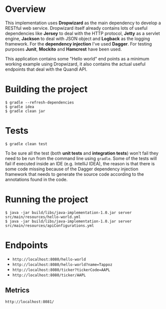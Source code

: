 # Overview

This implementation uses __Dropwizard__ as the main dependency to develop a RESTful web service.
Dropwizard itself already contains lots of useful dependencies like __Jersey__ to deal with the HTTP protocol,
__Jetty__ as a servlet engine, __Jackson__ to deal with JSON object and __Logback__ as the logging framework.
For the __dependency injection__ I've used __Dagger__.
For testing purposes __Junit__, __Mockito__ and __Hamcrest__ have been used.

This application contains some "Hello world" end points as a minimum working example using Dropwizard,
it also contains the actual useful endpoints that deal with the Quandl API.


# Building the project

```
$ gradle --refresh-dependencies
$ gradle idea
$ gradle clean jar
```

# Tests

```
$ gradle clean test
```
To be sure all the test (both __unit tests__ and __integration tests__) won't fail they need to be run from the command line using `gradle`.
Some of the tests will fail if executed inside an IDE (e.g. IntelliJ IDEA), the reason is that there is some code missing
because of the Dagger dependency injection framework that needs to generate the source code according to the annotations found in the code.


# Running the project

```
$ java -jar build/libs/java-implementation-1.0.jar server src/main/resources/hello-world.yml
$ java -jar build/libs/java-implementation-1.0.jar server src/main/resources/apiConfigurations.yml
```


# Endpoints

 - `http://localhost:8080/hello-world`
 - `http://localhost:8080/hello-world?name=Tappoz`
 - `http://localhost:8080/ticker?tickerCode=AAPL`
 - `http://localhost:8080/ticker/AAPL`
 
## Metrics

`http://localhost:8081/`